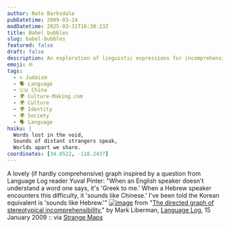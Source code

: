 ```yaml
---
author: Nate Barksdale
pubDatetime: 2009-03-24
modDatetime: 2025-03-31T16:30:23Z
title: Babel bubbles
slug: babel-bubbles
featured: false
draft: false
description: An exploration of linguistic expressions for incomprehensibility across different cultures, inspired by a question about the varying equivalents of "it's Greek to me."
emoji: 🌐
tags:
  - ✡️ Judaism
  - 🗣️ Language
  - 🇨🇳 China
  - 🌍 Culture-Making.com
  - 🌍 Culture
  - 🌍 Identity
  - 🌍 Society
  - 🗣️ Language
haiku: |
  Words lost in the void,  
  Sounds of distant strangers speak,  
  Worlds apart we share.
coordinates: [34.0522, -118.2437]
---
```


A lovely (if hardly comprehensive) graph inspired by a question from Language Log reader Yuval Pinter: "When an English speaker doesn't understand a word one says, it's 'Greek to me.' When a Hebrew speaker encounters this difficulty, it 'sounds like Chinese.' I've been told the Korean equivalent is 'sounds like Hebrew.'" [![image](http://culture-making.com/media/greektome.jpg)](http://languagelog.ldc.upenn.edu/nll/?p=1024)
from "[The directed graph of stereotypical incomprehensibility](http://languagelog.ldc.upenn.edu/nll/?p=1024)," by Mark Liberman, [Language Log](http://languagelog.ldc.upenn.edu/nll/?p=1024), 15 January 2009 :: via [Strange Maps](http://strangemaps.wordpress.com/2009/02/26/362-greek-to-me-mapping-mutual-incomprehension/)
